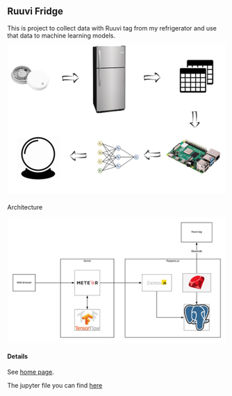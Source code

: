 ## Ruuvi Fridge

This is project to collect data with Ruuvi tag from my refrigerator and use that data to machine learning models.

![alt text](https://github.com/kilkki/ruuvi-fridge/blob/master/images/idea.jpg "Ruuvi")

####
Architecture

![alt text](https://github.com/kilkki/ruuvi-fridge/blob/master/images/ruuvi-fridge-architecture.png "Architecture")


#### Details

See [home page](https://kilkki.github.io/ruuvi-fridge/).

The jupyter file you can find [here](https://github.com/kilkki/ruuvi-fridge/blob/master/Ruuvi%20predict.ipynb)

